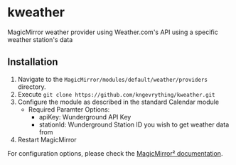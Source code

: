 # kweather
MagicMirror weather provider using Weather.com's API using a specific weather station's data

## Installation

1. Navigate to the `MagicMirror/modules/default/weather/providers` directory.
2. Execute `git clone https://github.com/kngevrything/kweather.git`
3. Configure the module as described in the standard Calendar module
	- Required Paramter Options:
		- apiKey: Wunderground API Key
		- stationId: Wunderground Station ID you wish to get weather data from
4. Restart MagicMirror

For configuration options, please check the [MagicMirror² documentation](https://docs.magicmirror.builders/modules/calendar.html).


